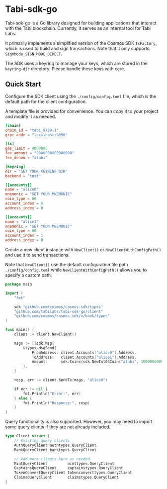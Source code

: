 # Tabi-sdk-go

Tabi-sdk-go is a Go library designed for building applications that interact with the Tabi blockchain. Currently, it serves as an internal tool for Tabi Labs.

It primarily implements a simplified version of the Cosmos SDK `TxFactory`, which is used to build and sign transactions. Note that it only supports `SignMode_SIGN_MODE_DIRECT`. 

The SDK uses a keyring to manage your keys, which are stored in the `keyring-dir` directory. Please handle these keys with care.

## Quick Start

Configure the SDK client using the `./config/config.toml` file, which is the default path for the client configuration.

A template file is provided for convenience. You can copy it to your project and modify it as needed.

```toml
[chain]
chain_id = "tabi_9789-1"
grpc_addr = "localhost:9090"

[tx]
gas_limit = 4000000
fee_amount = "8000000000000000"
fee_denom = "atabi"

[keyring]
dir = "SET YOUR KEYRING DIR"
backend = "test"

[[accounts]]
name = "alice0"
mnemonic = "SET YOUR MNEMONIC"
coin_type = 60
account_index = 0
address_index = 0

[[accounts]]
name = "alice1"
mnemonic = "SET YOUR MNEMONIC"
coin_type = 60
account_index = 1
address_index = 0
```

Create a new client instance with `NewClient()` or `NewClientWithConfigPath()` and use it to send transactions.

Note that `NewClient()` use the default configuration file path `./config/config.toml` while `NewClientWithConfigPath()` allows you to specify a custom path.

```go
package main

import (
	"fmt"

	sdk "github.com/cosmos/cosmos-sdk/types"
	"github.com/tabilabs/tabi-sdk-go/client"
	"github.com/cosmos/cosmos-sdk/x/bank/types"
)

func main() {
	client := client.NewClient()

	msgs := []sdk.Msg{
		&types.MsgSend{
			FromAddress: client.Accounts["alice0"].Address,
			ToAddress:   client.Accounts["alice1"].Address,
			Amount:      sdk.Coins{sdk.NewInt64Coin("atabi", 100000000000)},
		},
	}

	resp, err := client.SendTx(msgs, "alice0")

	if err != nil {
		fmt.Println("Error:", err)
	} else {
		fmt.Println("Response:", resp)
	}
}
```

Query functionality is also supported. However, you may need to import some query clients if they are not already included.

```go
type Client struct {
	// Existing query clients
	AuthQueryClient authtypes.QueryClient
	BankQueryClient banktypes.QueryClient

	// Add more clients here as needed
	MintQueryClient         minttypes.QueryClient
	CaptainsQueryClient     captainstypes.QueryClient
	TokenConvertQueryClient tokenconverttypes.QueryClient
	ClaimsQueryClient       claimstypes.QueryClient
}
```